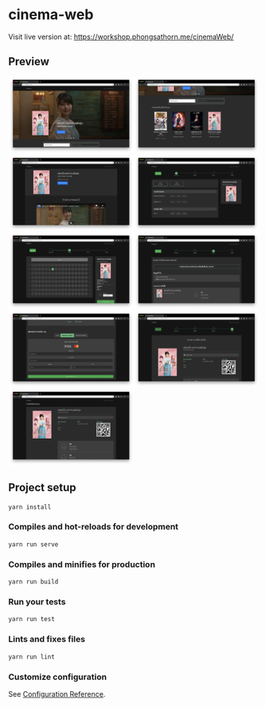 # cinema-web

Visit live version at: https://workshop.phongsathorn.me/cinemaWeb/

## Preview
<img src="images/Screen Shot 2019-02-27 at 21.54.18.png" width="50%"><img src="images/Screen Shot 2019-02-27 at 21.54.30.png" width="50%"><img src="images/Screen Shot 2019-02-27 at 21.54.40.png" width="50%"><img src="images/Screen Shot 2019-02-27 at 21.54.50.png" width="50%"><img src="images/Screen Shot 2019-02-27 at 21.55.08.png" width="50%"><img src="images/Screen Shot 2019-02-27 at 21.55.18.png" width="50%"><img src="images/Screen Shot 2019-02-27 at 21.55.29.png" width="50%"><img src="images/Screen Shot 2019-02-27 at 21.55.52.png" width="50%"><img src="images/Screen Shot 2019-02-27 at 21.56.04.png" width="50%">

## Project setup
```
yarn install
```

### Compiles and hot-reloads for development
```
yarn run serve
```

### Compiles and minifies for production
```
yarn run build
```

### Run your tests
```
yarn run test
```

### Lints and fixes files
```
yarn run lint
```

### Customize configuration
See [Configuration Reference](https://cli.vuejs.org/config/).
